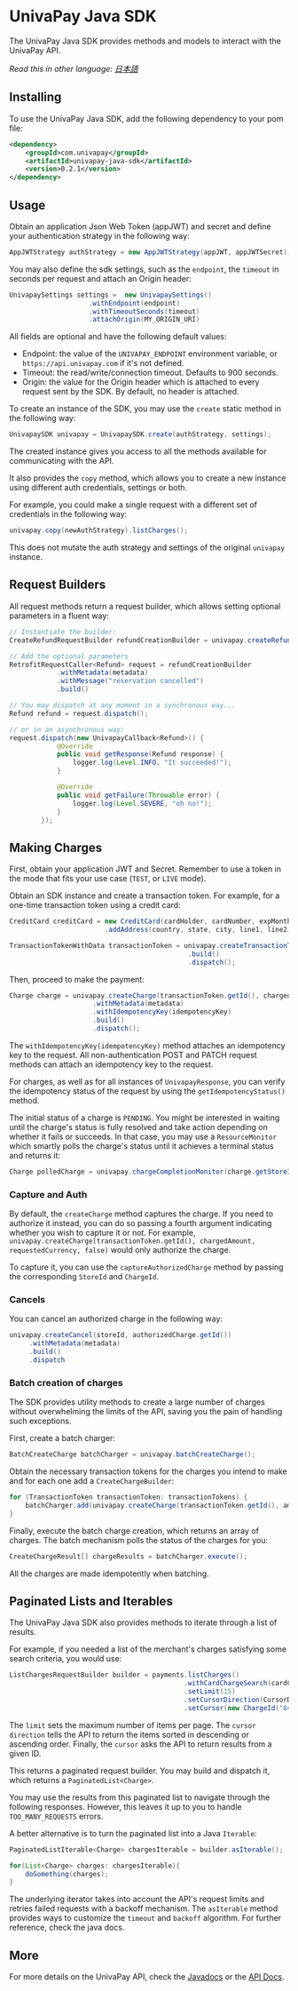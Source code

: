 # UnivaPay Java SDK

The UnivaPay Java SDK provides methods and models to interact with the UnivaPay API.

*Read this in other language: [日本語](README.md)*

## Installing

To use the UnivaPay Java SDK, add the following dependency to your pom file:

```xml
<dependency>
    <groupId>com.univapay</groupId>
    <artifactId>univapay-java-sdk</artifactId>
    <version>0.2.1</version>
</dependency>
```

## Usage

Obtain an application Json Web Token (appJWT) and secret and define your authentication strategy in the following way:

```java
AppJWTStrategy authStrategy = new AppJWTStrategy(appJWT, appJWTSecret);
```

You may also define the sdk settings, such as the `endpoint`, the `timeout` in seconds per request and attach an Origin header:

```java
UnivapaySettings settings =  new UnivapaySettings()
                    .withEndpoint(endpoint)
                    .withTimeoutSeconds(timeout)
                    .attachOrigin(MY_ORIGIN_URI)
```

All fields are optional and have the following default values:
- Endpoint: the value of the `UNIVAPAY_ENDPOINT` environment variable, or `https://api.univapay.com` if it's not defined.
- Timeout: the read/write/connection timeout. Defaults to 900 seconds.
- Origin: the value for the Origin header which is attached to every request sent by the SDK. By default, no header is attached.

To create an instance of the SDK, you may use the `create` static method in the following way:

```java
UnivapaySDK univapay = UnivapaySDK.create(authStrategy, settings);
```

The created instance gives you access to all the methods available for communicating with the API.

It also provides the `copy` method, which allows you to create a new instance using different auth credentials, settings or both.

For example, you could make a single request with a different set of credentials in the following way:

```java
univapay.copy(newAuthStrategy).listCharges();
```

This does not mutate the auth strategy and settings of the original `univapay` instance.

## Request Builders

All request methods return a request builder, which allows setting optional parameters in a fluent way:

```java
// Instantiate the builder:
CreateRefundRequestBuilder refundCreationBuilder = univapay.createRefund(storeId, chargeId, BigInteger.valueOf(15), "JPY", RefundReason.CUSTOMER_REQUEST);

// Add the optional parameters
RetrofitRequestCaller<Refund> request = refundCreationBuilder
            .withMetadata(metadata)
            .withMessage("reservation cancelled")
            .build()

// You may dispatch at any moment in a synchronous way...
Refund refund = request.dispatch();

// or in an asynchronous way:
request.dispatch(new UnivapayCallback<Refund>() {
            @Override
            public void getResponse(Refund response) {
                logger.log(Level.INFO, "It succeeded!");
            }

            @Override
            public void getFailure(Throwable error) {
                logger.log(Level.SEVERE, "oh no!");
            }
        });
```

## Making Charges

First, obtain your application JWT and Secret. Remember to use a token in the mode that fits your use case (`TEST`, or `LIVE` mode).

Obtain an SDK instance and create a transaction token. For example, for a one-time transaction token using a credit card:

```java
CreditCard creditCard = new CreditCard(cardHolder, cardNumber, expMonth, expYear, cvv)
                        .addAddress(country, state, city, line1, line2, postalCode);

TransactionTokenWithData transactionToken = univapay.createTransactionToken(email, creditCard, TransactionTokenType.ONE_TIME)
                                             .build()
                                             .dispatch();
```

Then, proceed to make the payment:

```java
Charge charge = univapay.createCharge(transactionToken.getId(), chargedAmount, requestedCurrency)
                     .withMetadata(metadata)
                     .withIdempotencyKey(idempotencyKey)
                     .build()
                     .dispatch();
```

The `withIdempotencyKey(idempotencyKey)` method attaches an idempotency key to the request. All non-authentication POST and PATCH request methods can attach an idempotency key to the request.

For charges, as well as for all instances of `UnivapayResponse`, you can verify the idempotency status of the request by using the `getIdempotencyStatus()` method.

The initial status of a charge is `PENDING`. You might be interested in waiting until the charge's status is fully resolved and take action depending on whether it fails or succeeds.
In that case, you may use a `ResourceMonitor` which smartly polls the charge's status until it achieves a terminal status and returns it:

```java
Charge polledCharge = univapay.chargeCompletionMonitor(charge.getStoreId(), charge.getId()).await()
```

### Capture and Auth

By default, the `createCharge` method captures the charge. If you need to authorize it instead, you can do so passing a fourth argument indicating whether you wish to capture it or not.
For example, `univapay.createCharge(transactionToken.getId(), chargedAmount, requestedCurrency, false)` would only authorize the charge.

To capture it, you can use the `captureAuthorizedCharge` method by passing the corresponding `StoreId` and `ChargeId`.

### Cancels

You can cancel an authorized charge in the following way:

```java
univapay.createCancel(storeId, authorizedCharge.getId())
     .withMetadata(metadata)
     .build()
     .dispatch
```

### Batch creation of charges

The SDK provides utility methods to create a large number of charges without overwhelming the limits of the API, saving you the pain of handling such exceptions.

First, create a batch charger:

```java
BatchCreateCharge batchCharger = univapay.batchCreateCharge();
```

Obtain the necessary transaction tokens for the charges you intend to make and for each one add a `CreateChargeBuilder`:
```java
for (TransactionToken transactionToken: transactionTokens) {
    batchCharger.add(univapay.createCharge(transactionToken.getId(), amount, currency));
}
```

Finally, execute the batch charge creation, which returns an array of charges. The batch mechanism polls the status of the charges for you:

```java
CreateChargeResult[] chargeResults = batchCharger.execute();
```

All the charges are made idempotently when batching.

## Paginated Lists and Iterables

The UnivaPay Java SDK also provides methods to iterate through a list of results.

For example, if you needed a list of the merchant's charges satisfying some search criteria, you would use:

```java
ListChargesRequestBuilder builder = payments.listCharges()
                                            .withCardChargeSearch(cardChargeSearch)
                                            .setLimit(15)
                                            .setCursorDirection(CursorDirection.DESC)
                                            .setCursor(new ChargeId("8486dc98-9836-41dd-b598-bbf49d5bc862"));
```

The `limit` sets the maximum number of items per page. The `cursor direction` tells the API to return the items sorted in descending or ascending order.
Finally, the `cursor` asks the API to return results from a given ID.

This returns a paginated request builder. You may build and dispatch it, which returns a `PaginatedList<Charge>`.

You may use the results from this paginated list to navigate through the following responses. However, this leaves it up to you to handle `TOO_MANY_REQUESTS` errors.

A better alternative is to turn the paginated list into a Java `Iterable`:

```java
PaginatedListIterable<Charge> chargesIterable = builder.asIterable();

for(List<Charge> charges: chargesIterable){
    doSomething(charges);
}
```

The underlying iterator takes into account the API's request limits and retries failed requests with a backoff mechanism.
The `asIterable` method provides ways to customize the `timeout` and `backoff` algorithm. For further reference, check the java docs.

## More

For more details on the UnivaPay API, check the [Javadocs](https://www.javadoc.io/doc/com.univapay/univapay-java-sdk/0.2.1) or the [API Docs](https://docs.univapay.com).
